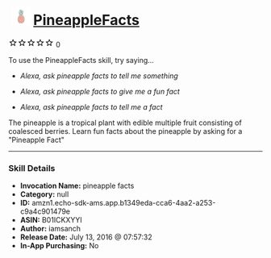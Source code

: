 # &nbsp;<img src="skill_icon" alt="PineappleFacts icon" width="36"> [PineappleFacts](http://alexa.amazon.com/#skills/amzn1.echo-sdk-ams.app.b1349eda-cca6-4aa2-a253-c9a4c901479e)
![0 stars](../../images/ic_star_border_black_18dp_1x.png)![0 stars](../../images/ic_star_border_black_18dp_1x.png)![0 stars](../../images/ic_star_border_black_18dp_1x.png)![0 stars](../../images/ic_star_border_black_18dp_1x.png)![0 stars](../../images/ic_star_border_black_18dp_1x.png) 0

To use the PineappleFacts skill, try saying...

* *Alexa, ask pineapple facts to tell me something*

* *Alexa, ask pineapple facts to give me a fun fact*

* *Alexa, ask pineapple facts to tell me a fact*

The pineapple is a tropical plant with edible multiple fruit consisting of coalesced berries. Learn fun facts about the pineapple by asking for a "Pineapple Fact"

***

### Skill Details

* **Invocation Name:** pineapple facts
* **Category:** null
* **ID:** amzn1.echo-sdk-ams.app.b1349eda-cca6-4aa2-a253-c9a4c901479e
* **ASIN:** B01ICKXYYI
* **Author:** iamsanch
* **Release Date:** July 13, 2016 @ 07:57:32
* **In-App Purchasing:** No

